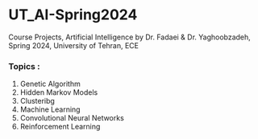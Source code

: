 # UT_AI-Spring2024
Course Projects, Artificial Intelligence by Dr. Fadaei &amp; Dr. Yaghoobzadeh, Spring 2024, University of Tehran, ECE
### __Topics :__
1. Genetic Algorithm
2. Hidden Markov Models
3. Clusteribg
4. Machine Learning
5. Convolutional Neural Networks
6. Reinforcement Learning
